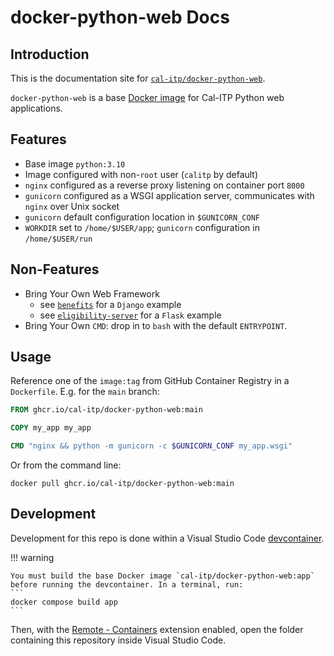 # docker-python-web Docs

## Introduction

This is the documentation site for [`cal-itp/docker-python-web`](https://github.com/cal-itp/docker-python-web).

`docker-python-web` is a base [Docker image](https://www.docker.com/) for Cal-ITP Python web applications.

## Features

- Base image `python:3.10`
- Image configured with non-`root` user (`calitp` by default)
- `nginx` configured as a reverse proxy listening on container port `8000`
- `gunicorn` configured as a WSGI application server, communicates with `nginx` over Unix socket
- `gunicorn` default configuration location in `$GUNICORN_CONF`
- `WORKDIR` set to `/home/$USER/app`; `gunicorn` configuration in `/home/$USER/run`

## Non-Features

- Bring Your Own Web Framework
  - see [`benefits`](https://github.com/cal-itp/benefits) for a `Django` example
  - see [`eligibility-server`](https://github.com/cal-itp/eligibility-server) for a `Flask` example
- Bring Your Own `CMD`: drop in to `bash` with the default `ENTRYPOINT`.

## Usage

Reference one of the `image:tag` from GitHub Container Registry in a `Dockerfile`. E.g. for the `main` branch:

```dockerfile
FROM ghcr.io/cal-itp/docker-python-web:main

COPY my_app my_app

CMD "nginx && python -m gunicorn -c $GUNICORN_CONF my_app.wsgi"
```

Or from the command line:

```shell
docker pull ghcr.io/cal-itp/docker-python-web:main
```

## Development

Development for this repo is done within a Visual Studio Code [devcontainer](https://code.visualstudio.com/docs/remote/containers).

!!! warning

    You must build the base Docker image `cal-itp/docker-python-web:app` before running the devcontainer. In a terminal, run:
    ```
    docker compose build app
    ```

Then, with the [Remote - Containers](https://code.visualstudio.com/docs/remote/containers) extension enabled, open the folder containing this repository inside Visual Studio Code.
